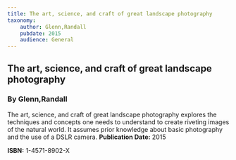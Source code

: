 ```yaml
---
title: The art, science, and craft of great landscape photography
taxonomy:
	author: Glenn,Randall
	pubdate: 2015
	audience: General
---
```

## The art, science, and craft of great landscape photography
### By Glenn,Randall

The art, science, and craft of great landscape photography explores the techniques and concepts one needs to understand to create riveting images of the natural world.  It assumes prior knowledge about basic photography and the use of a DSLR camera.
**Publication Date:** 2015

**ISBN:** 1-4571-8902-X